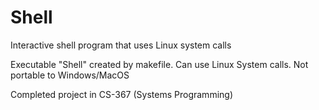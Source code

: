 # Shell
Interactive shell program that uses Linux system calls

Executable "Shell" created by makefile.
Can use Linux System calls. Not portable to Windows/MacOS

Completed project in CS-367 (Systems Programming)
